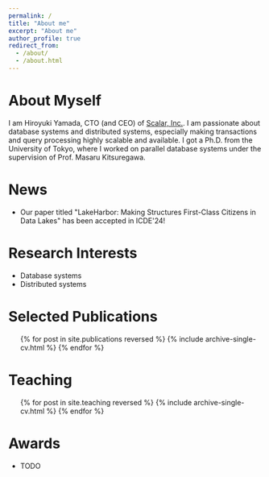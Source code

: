```yaml
---
permalink: /
title: "About me"
excerpt: "About me"
author_profile: true
redirect_from: 
  - /about/
  - /about.html
---
```


About Myself
======
I am Hiroyuki Yamada, CTO (and CEO) of [Scalar, Inc.](https://www.scalar-labs.com/).
I am passionate about database systems and distributed systems, especially making transactions and query processing highly scalable and available.
I got a Ph.D. from the University of Tokyo, where I worked on parallel database systems under the supervision of Prof. Masaru Kitsuregawa.

News
======
* Our paper titled "LakeHarbor: Making Structures First-Class Citizens in Data Lakes" has been accepted in ICDE'24!

Research Interests
======
* Database systems
* Distributed systems

Selected Publications
======
  <ul>{% for post in site.publications reversed %}
    {% include archive-single-cv.html %}
  {% endfor %}</ul>

Teaching
======
  <ul>{% for post in site.teaching reversed %}
    {% include archive-single-cv.html %}
  {% endfor %}</ul>

Awards
======
* TODO
